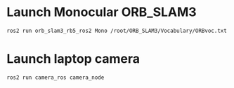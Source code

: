 # Launch Monocular ORB_SLAM3
```bash
ros2 run orb_slam3_rb5_ros2 Mono /root/ORB_SLAM3/Vocabulary/ORBvoc.txt /root/ORB_SLAM3/Examples_old/Monocular/EuRoC.yaml
```

# Launch laptop camera
```bash
ros2 run camera_ros camera_node
```